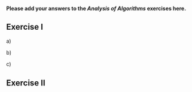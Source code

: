 #### Please add your answers to the ***Analysis of  Algorithms*** exercises here.

## Exercise I

a)  


b)


c)

## Exercise II


